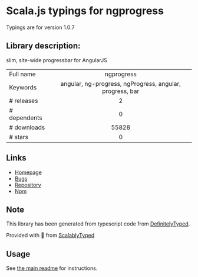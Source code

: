 
# Scala.js typings for ngprogress

Typings are for version 1.0.7

## Library description:
slim, site-wide progressbar for AngularJS

|                    |                 |
| ------------------ | :-------------: |
| Full name          | ngprogress |
| Keywords           | angular, ng-progress, ngProgress, angular, progress, bar |
| # releases         | 2 |
| # dependents       | 0 |
| # downloads        | 55828 |
| # stars            | 0 |

## Links
- [Homepage](https://github.com/VictorBjelkholm/ngProgress#readme)
- [Bugs](https://github.com/VictorBjelkholm/ngProgress/issues)
- [Repository](https://github.com/VictorBjelkholm/ngProgress)
- [Npm](https://www.npmjs.com/package/ngprogress)
    


## Note
This library has been generated from typescript code from [DefinitelyTyped](https://definitelytyped.org).

Provided with :purple_heart: from [ScalablyTyped](https://github.com/oyvindberg/ScalablyTyped)

## Usage
See [the main readme](../../readme.md) for instructions.


